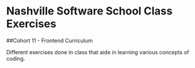 # Nashville Software School Class Exercises

##Cohort 11 - Frontend Curriculum

Different exercises done in class that aide in learning various concepts of coding.  
